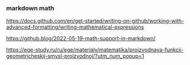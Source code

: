 ### markdown math

https://docs.github.com/en/get-started/writing-on-github/working-with-advanced-formatting/writing-mathematical-expressions

https://github.blog/2022-05-19-math-support-in-markdown/

https://ege-study.ru/ru/ege/materialy/matematika/proizvodnaya-funkcii-geometricheskij-smysl-proizvodnoj/?utm_num_popup=1